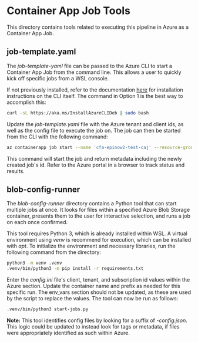 # Container App Job Tools

This directory contains tools related to executing this pipeline in Azure as a Container App Job.

## job-template.yaml

The *job-template-yaml* file can be passed to the Azure CLI to start a Container App Job from the command line. This allows a user to quickly kick off specific jobs from a WSL console.

If not previously installed, refer to the documentation [here](https://learn.microsoft.com/en-us/cli/azure/install-azure-cli-linux?pivots=apt) for installation instructions on the CLI itself. The command in Option 1 is the best way to accomplish this:

```bash
curl -sL https://aka.ms/InstallAzureCLIDeb | sudo bash
```

Update the *job-template.yaml* file with the Azure tenant and client ids, as well as the config file to execute the job on. The job can then be started from the CLI with the following command:

```bash
az containerapp job start --name 'cfa-epinow2-test-caj' --resource-group 'EXT-EDAV-CFA-PRD' --yaml job-template.yaml
```

This command will start the job and return metadata including the newly created job's id. Refer to the Azure portal in a browser to track status and results.

## blob-config-runner

The *blob-config-runner* directory contains a Python tool that can start multiple jobs at once. It looks for files within a specified Azure Blob Storage container, presents them to the user for interactive selection, and runs a job on each once confirmed.

This tool requires Python 3, which is already installed within WSL. A virtual environment using *venv* is recommend for execution, which can be installed with *apt*. To initialize the environment and necessary libraries, run the following command from the directory:

```bash
python3 -m venv .venv
.venv/bin/python3 -m pip install -r requirements.txt
```

Enter the *config.ini* file's client, tenant, and subscription id values within the Azure section. Update the container name and prefix as needed for this specific run. The env_vars section should not be updated, as these are used by the script to replace the values.  The tool can now be run as follows:

```bash
.venv/bin/python3 start-jobs.py
```

**Note:** This tool identifies config files by looking for a suffix of *-config.json*. This logic could be updated to instead look for tags or metadata, if files were appropriately identified as such within Azure.
